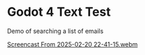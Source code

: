 # Godot 4 Text Test

Demo of searching a list of emails

[Screencast From 2025-02-20 22-41-15.webm](https://github.com/user-attachments/assets/da5e9f30-987c-45d6-bf35-ed4dd80d172b)
